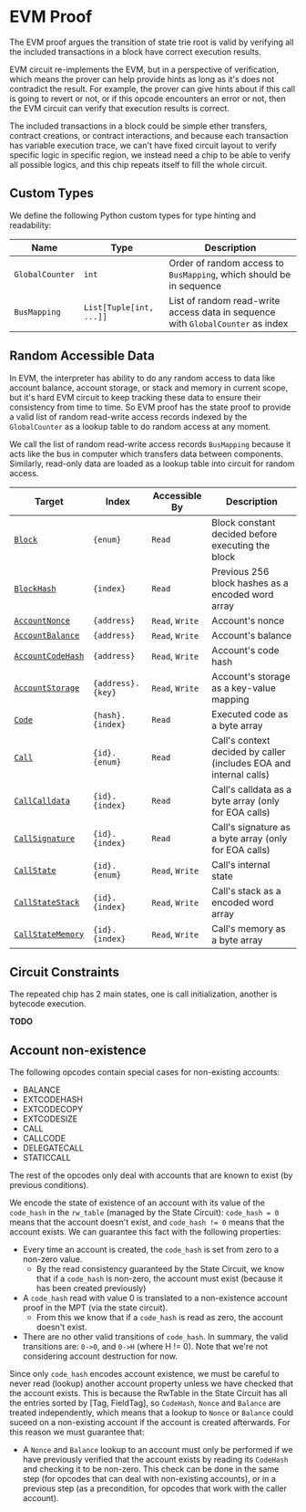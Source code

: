 # EVM Proof

The EVM proof argues the transition of state trie root is valid by verifying all the included transactions in a block have correct execution results.

EVM circuit re-implements the EVM, but in a perspective of verification, which means the prover can help provide hints as long as it's does not contradict the result. For example, the prover can give hints about if this call is going to revert or not, or if this opcode encounters an error or not, then the EVM circuit can verify that execution results is correct.

The included transactions in a block could be simple ether transfers, contract creations, or contract interactions, and because each transaction has variable execution trace, we can't have fixed circuit layout to verify specific logic in specific region, we instead need a chip to be able to verify all possible logics, and this chip repeats itself to fill the whole circuit.

## Custom Types

We define the following Python custom types for type hinting and readability:

| Name            | Type                    | Description                                                                     |
| --------------- | ----------------------- | ------------------------------------------------------------------------------- |
| `GlobalCounter` | `int`                   | Order of random access to `BusMapping`, which should be in sequence             |
| `BusMapping`    | `List[Tuple[int, ...]]` | List of random read-write access data in sequence with `GlobalCounter` as index |

## Random Accessible Data

In EVM, the interpreter has ability to do any random access to data like account balance, account storage, or stack and memory in current scope, but it's hard EVM circuit to keep tracking these data to ensure their consistency from time to time. So EVM proof has the state proof to provide a valid list of random read-write access records indexed by the `GlobalCounter` as a lookup table to do random access at any moment.

We call the list of random read-write access records `BusMapping` because it acts like the bus in computer which transfers data between components. Similarly, read-only data are loaded as a lookup table into circuit for random access.

| Target                                | Index             | Accessible By   | Description                                                        |
| ------------------------------------- | ----------------- | --------------- | ------------------------------------------------------------------ |
| [`Block`](#Block)                     | `{enum}`          | `Read`          | Block constant decided before executing the block                  |
| [`BlockHash`](#BlockHash)             | `{index}`         | `Read`          | Previous 256 block hashes as a encoded word array                  |
| [`AccountNonce`](#AccountNonce)       | `{address}`       | `Read`, `Write` | Account's nonce                                                    |
| [`AccountBalance`](#AccountBalance)   | `{address}`       | `Read`, `Write` | Account's balance                                                  |
| [`AccountCodeHash`](#AccountCodeHash) | `{address}`       | `Read`, `Write` | Account's code hash                                                |
| [`AccountStorage`](#AccountStorage)   | `{address}.{key}` | `Read`, `Write` | Account's storage as a key-value mapping                           |
| [`Code`](#Code)                       | `{hash}.{index}`  | `Read`          | Executed code as a byte array                                      |
| [`Call`](#Call)                       | `{id}.{enum}`     | `Read`          | Call's context decided by caller (includes EOA and internal calls) |
| [`CallCalldata`](#CallCalldata)       | `{id}.{index}`    | `Read`          | Call's calldata as a byte array (only for EOA calls)               |
| [`CallSignature`](#CallSignature)     | `{id}.{index}`    | `Read`          | Call's signature as a byte array (only for EOA calls)              |
| [`CallState`](#CallState)             | `{id}.{enum}`     | `Read`, `Write` | Call's internal state                                              |
| [`CallStateStack`](#CallStateStack)   | `{id}.{index}`    | `Read`, `Write` | Call's stack as a encoded word array                               |
| [`CallStateMemory`](#CallStateMemory) | `{id}.{index}`    | `Read`, `Write` | Call's memory as a byte array                                      |

## Circuit Constraints

The repeated chip has 2 main states, one is call initialization, another is bytecode execution.

**TODO**

## Account non-existence

The following opcodes contain special cases for non-existing accounts:
- BALANCE
- EXTCODEHASH
- EXTCODECOPY
- EXTCODESIZE
- CALL
- CALLCODE
- DELEGATECALL
- STATICCALL

The rest of the opcodes only deal with accounts that are known to exist (by previous conditions).

We encode the state of existence of an account with its value of the
`code_hash` in the `rw_table` (managed by the State Circuit): `code_hash = 0`
means that the account doesn't exist, and `code_hash != 0` means that the
account exists.  We can guarantee this fact with the following properties:
- Every time an account is created, the `code_hash` is set from zero to a
  non-zero value.
    - By the read consistency guaranteed by the State Circuit, we know that if a
      `code_hash` is non-zero, the account must exist (because it has been created
      previously)
- A `code_hash` read with value 0 is translated to a non-existence account
  proof in the MPT (via the state circuit).
    - From this we know that if a `code_hash` is read as zero, the account
      doesn't exist.
- There are no other valid transitions of `code_hash`.  In summary, the valid
  transitions are: `0->0`, and `0->H` (where H != 0).  Note that we're not
  considering account destruction for now.

Since only `code_hash` encodes account existence, we must be careful to never
read (lookup) another account property unless we have checked that the account
exists.  This is because the RwTable in the State Circuit has all the entries
sorted by [Tag, FieldTag], so `CodeHash`, `Nonce` and `Balance` are treated
independently, which means that a lookup to `Nonce` or `Balance` could suceed
on a non-existing account if the account is created afterwards.  For this
reason we must guarantee that:
- A `Nonce` and `Balance` lookup to an account must only be performed if we
  have previously verified that the account exists by reading its `CodeHash`
  and checking it to be non-zero.  This check can be done in the same step (for
  opcodes that can deal with non-existing accounts), or in a previous step (as
  a precondition, for opcodes that work with the caller account).

